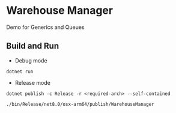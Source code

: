 # Warehouse Manager

Demo for Generics and Queues

## Build and Run
- Debug mode
```
dotnet run
```

- Release mode
```
dotnet publish -c Release -r <required-arch> --self-contained

./bin/Release/net8.0/osx-arm64/publish/WarehouseManager
```

